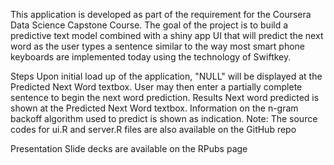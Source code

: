 This application is developed as part of the requirement for the Coursera Data Science Capstone Course. The goal of the project is to build a predictive text model combined with a shiny app UI that will predict the next word as the user types a sentence similar to the way most smart phone keyboards are implemented today using the technology of Swiftkey.

Steps
Upon initial load up of the application, "NULL" will be displayed at the Predicted Next Word textbox.
User may then enter a partially complete sentence to begin the next word prediction.
Results
Next word predicted is shown at the Predicted Next Word textbox.
Information on the n-gram backoff algorithm used to predict is shown as indication.
Note:
The source codes for ui.R and server.R files are also available on the GitHub repo

Presentation Slide decks are available on the RPubs page